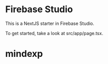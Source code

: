 # Firebase Studio

This is a NextJS starter in Firebase Studio.

To get started, take a look at src/app/page.tsx.
# mindexp
